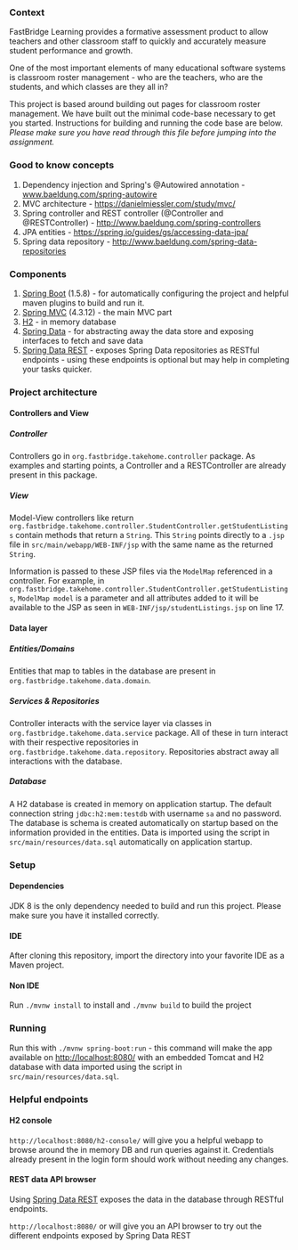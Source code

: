 ### Context

FastBridge Learning provides a formative assessment product to allow teachers and other classroom staff to quickly and 
accurately measure student performance and growth. 

One of the most important elements of many educational software systems is classroom roster management - who are the 
teachers, who are the students, and which classes are they all in?

This project is based around building out pages for classroom roster management. We have built out the minimal code-base
necessary to get you started. Instructions for building and running the code base are below. *Please make sure you have
read through this file before jumping into the assignment.*

### Good to know concepts

1. Dependency injection and Spring's @Autowired annotation - www.baeldung.com/spring-autowire
2. MVC architecture - https://danielmiessler.com/study/mvc/
3. Spring controller and REST controller (@Controller and @RESTController) - http://www.baeldung.com/spring-controllers
4. JPA entities - https://spring.io/guides/gs/accessing-data-jpa/
5. Spring data repository - http://www.baeldung.com/spring-data-repositories

### Components

1. [Spring Boot](https://projects.spring.io/spring-boot/) (1.5.8) - for automatically configuring the project and 
helpful maven plugins to build and run it.
2. [Spring MVC](https://projects.spring.io/spring-framework/) (4.3.12) - the main MVC part
3. [H2](http://www.h2database.com/html/main.html) - in memory database
4. [Spring Data](https://projects.spring.io/spring-data/) - for abstracting away the data store and exposing interfaces 
to fetch and save data
5. [Spring Data REST](https://projects.spring.io/spring-data-rest) - exposes Spring Data repositories as RESTful 
endpoints - using these endpoints is optional but may help in completing your tasks quicker.

### Project architecture

#### Controllers and View

##### Controller
Controllers go in `org.fastbridge.takehome.controller` package. As examples and starting points, a Controller and a 
RESTController are already present in this package.

##### View
Model-View controllers like return `org.fastbridge.takehome.controller.StudentController.getStudentListings` contain 
methods that return a `String`. This `String` points directly to a `.jsp` file in `src/main/webapp/WEB-INF/jsp` with the
 same name as the returned `String`. 
 
Information is passed to these JSP files via the `ModelMap` referenced in a controller. For example, in 
`org.fastbridge.takehome.controller.StudentController.getStudentListings`, `ModelMap model` is a parameter and all 
attributes added to it will be available to the JSP as seen in `WEB-INF/jsp/studentListings.jsp` on line 17.


#### Data layer

##### Entities/Domains

Entities that map to tables in the database are present in `org.fastbridge.takehome.data.domain`.

##### Services & Repositories

Controller interacts with the service layer via classes in `org.fastbridge.takehome.data.service` package. All of these 
in turn interact with their respective repositories in `org.fastbridge.takehome.data.repository`. Repositories abstract 
away all interactions with the database.

##### Database

A H2 database is created in memory on application startup. The default connection string `jdbc:h2:mem:testdb` with 
username `sa` and no password. The database is schema is created automatically on startup based on the information 
provided in the entities. Data is imported using the script in `src/main/resources/data.sql` automatically on 
application startup.

### Setup

#### Dependencies
JDK 8 is the only dependency needed to build and run this project. Please make sure you have it installed correctly.

#### IDE
After cloning this repository, import the directory into your favorite IDE as a Maven project. 

#### Non IDE 
Run `./mvnw install` to install and `./mvnw build` to build the project



### Running

Run this with `./mvnw spring-boot:run` - this command will make the app available on 
[http://localhost:8080/](http://localhost:8080) with an embedded Tomcat and H2 database with data imported using the 
script in `src/main/resources/data.sql`.

### Helpful endpoints

#### H2 console  
`http://localhost:8080/h2-console/` will give you a helpful webapp to browse around the in memory DB and run queries 
against it. Credentials already present in the login form should work without needing any changes.

#### REST data API browser
Using [Spring Data REST](https://projects.spring.io/spring-data-rest/) exposes the data in the database through RESTful 
endpoints.

`http://localhost:8080/` or  will give you an API browser to try out the different endpoints exposed by Spring Data REST